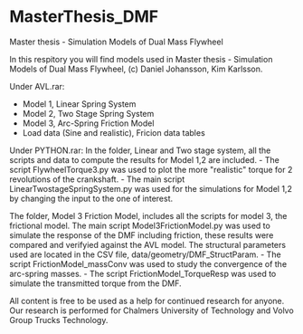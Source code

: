# MasterThesis_DMF
Master thesis - Simulation Models of Dual Mass Flywheel

In this respitory you will find models used in Master thesis - Simulation Models of Dual Mass Flywheel, (c) Daniel Johansson, Kim Karlsson. 

Under AVL.rar:
  - Model 1, Linear Spring System
  - Model 2, Two Stage Spring System
  - Model 3, Arc-Spring Friction Model
  - Load data (Sine and realistic), Fricion data tables

Under PYTHON.rar:
In the folder, Linear and Two stage system, all the scripts and data to compute the results for Model 1,2 are 
included.
	- The script FlywheelTorque3.py was used to plot the more "realistic" torque for 2 revolutions of the crankshaft.
	- The main script LinearTwostageSpringSystem.py was used for the simulations for Model 1,2 by changing the input to the one of interest.

The folder, Model 3 Friction Model, includes all the scripts for model 3, the frictional model. The main script Model3FrictionModel.py was used to simulate the response of the DMF including friction, these results were compared and verifyied against the AVL model. 
The structural parameters used are located in the CSV file, data/geometry/DMF_StructParam.
	- The script FrictionModel_massConv was used to study the convergence of the arc-spring masses.
	- The script FrictionModel_TorqueResp was used to simulate the transmitted torque from the DMF.

All content is free to be used as a help for continued research for anyone. Our research is performed for Chalmers University of Technology and Volvo Group Trucks Technology.
